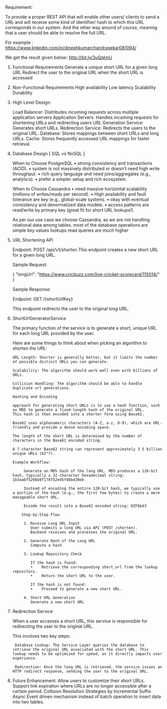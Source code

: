 Requirement:

To provide a proper REST API that will enable other users/ clients to send a
URL and will receive some kind of identifier/ hash to which this URL corresponds
in our system. And the other way around of course, meaning that a user should be
able to resolve the full URL.


For example :
https://www.linkedin.com/in/dineshkumarchandrasekar081094/

We get the result given below:
http://bit.ly/3uQqImU 

1. Functional Requirements
   Generate a unique short URL for a given long URL
   Redirect the user to the original URL when the short URL is accessed

2. Non-Functional Requirements
   High availability 
   Low latency 
   Scalability 
   Durability
   

3. High Level Design:

   Load Balancer: Distributes incoming requests across multiple application servers
   Application Servers: Handles incoming requests for shortening URLs and redirecting users
   URL Generation Service: Generates short URLs.
   Redirection Service: Redirects the users to the original URL.
   Database: Stores mappings between short URLs and long URLs.
   Cache: Stores frequently accessed URL mappings for faster retrieval.

4. Database Design [ SQL vs NoSQL ]

   When to Choose PostgreSQL
   •	strong consistency and transactions (ACID).
   •	system is not massively distributed or doesn’t need high write throughput.
   •	rich query language and need joins/aggregates (e.g., analytics).
   •	prefer a simpler setup and rich ecosystem.

   When to Choose Cassandra
   •	need massive horizontal scalability (millions of writes/reads per second).
   •	High availability and fault tolerance are key (e.g., global-scale system).
   •	okay with eventual consistency and denormalized data models.
   •	access patterns are read/write by primary key (great fit for short URL lookups!).

   As per our use case we choose Cassandra, 
      as we are not handling relational data among tables.
      most of the database operations are simple key values lookups
      read queries are much higher

5. URL Shortening API

   Endpoint: POST /api/v1/shorten
   This endpoint creates a new short URL for a given long URL.

   Sample Request:
   
   {
   "longUrl": "https://www.cricbuzz.com/live-cricket-scorecard/115014/"
   }
   
   Sample Response:

   Endpoint: GET /{shortUrlKey}

   This endpoint redirects the user to the original long URL.

6. ShortUrlGeneratorService

   The primary function of the service is to generate a short, unique URL for each long URL provided by the user.
   
   Here are some things to think about when picking an algorithm to shorten the URL:
   
       URL Length: Shorter is generally better, but it limits the number of possible distinct URLs you can generate.
   
       Scalability: The algorithm should work well even with billions of URLs.
   
       Collision Handling: The algorithm should be able to handle duplicate url generations.

       Hashing and Encoding

       approach for generating short URLs is to use a hash function, such as MD5 to generate a fixed-length hash of the original URL.
       This hash is then encoded into a shorter form using Base62.

       Base62 uses alphanumeric characters (A-Z, a-z, 0-9), which are URL-friendly and provide a dense encoding space.

       The length of the short URL is determined by the number of characters in the Base62 encoded string.

       A 7-character Base62 string can represent approximately 3.5 billion unique URLs (62^7).

       Example Workflow:
   
            Generate an MD5 hash of the long URL. MD5 produces a 128-bit hash, typically a 32-character hexadecimal string: 1b3aabf5266b0f178f52e45f4bb430eb
   
            Instead of encoding the entire 128-bit hash, we typically use a portion of the hash (e.g., the first few bytes) to create a more manageable short URL.
   
            Encode the result into a Base62 encoded string: DZFbb43

           Step-by-Step Flow
            
            1. Receive Long URL Input
               User submits a long URL via API (POST /shorten).
               Backend receives and processes the original URL.

            2. Generate Hash of the Long URL
               Compute a hash 

            3. Lookup Repository Check

               If the hash is found:
               •	Retrieve the corresponding short_url from the lookup repository.
               •	Return the short URL to the user.

               If the hash is not found:
               •	Proceed to generate a new short URL.
         
            4. Short URL Generation
               Generate a new short URL

7. Redirection Service

   When a user accesses a short URL, this service is responsible for redirecting the user to the original URL.

   This involves two key steps:
   
        Database Lookup: The Service Layer queries the database to retrieve the original URL associated with the short URL. This lookup needs to be optimized for speed, as it directly impacts user experience.
   
        Redirection: Once the long URL is retrieved, the service issues an HTTP redirect response, sending the user to the original URL.


8. Future Enhancement:
   Allow users to customize their short URLs.
   Support link expiration where URLs are no longer accessible after a certain period.
   Collision Resolution Strategies by Incremental Suffix
   Async Event driven mechanism instead of batch operation to insert data into two tables.

